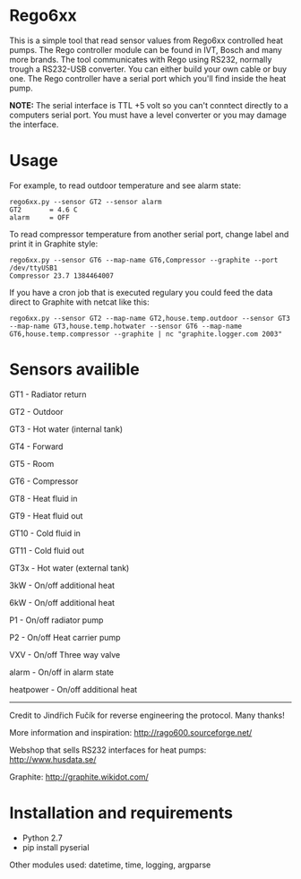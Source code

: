 Rego6xx
=======

This is a simple tool that read sensor values from Rego6xx controlled heat pumps. The Rego controller module can be found in IVT, Bosch and many more brands.
The tool communicates with Rego using RS232, normally trough a RS232-USB converter. You can either build your own cable or buy one. The Rego controller have a serial port which you'll find inside the heat pump.

**NOTE:** The serial interface is TTL +5 volt so you can't conntect directly to a computers serial port. You must have a level converter or you may damage the interface.

Usage
=====
For example, to read outdoor temperature and see alarm state:

```
rego6xx.py --sensor GT2 --sensor alarm
GT2       = 4.6 C
alarm     = OFF
```

To read compressor temperature from another serial port, change label and print it in Graphite style:

```
rego6xx.py --sensor GT6 --map-name GT6,Compressor --graphite --port /dev/ttyUSB1
Compressor 23.7 1384464007
```

If you have a cron job that is executed regulary you could feed the data direct to Graphite with netcat like this:

```
rego6xx.py --sensor GT2 --map-name GT2,house.temp.outdoor --sensor GT3 --map-name GT3,house.temp.hotwater --sensor GT6 --map-name GT6,house.temp.compressor --graphite | nc "graphite.logger.com 2003"
```

Sensors availible
=================

 GT1 - Radiator return 

 GT2 - Outdoor

 GT3 - Hot water (internal tank)

 GT4 - Forward

 GT5 - Room

 GT6 - Compressor

 GT8 - Heat fluid in

 GT9 - Heat fluid out

 GT10 - Cold fluid in

 GT11 - Cold fluid out

 GT3x - Hot water (external tank)

 3kW  - On/off additional heat

 6kW  - On/off additional heat

 P1   - On/off radiator pump

 P2   - On/off Heat carrier pump

 VXV  - On/off Three way valve

 alarm - On/off in alarm state

 heatpower - On/off additional heat

----

Credit to Jindřich Fučík for reverse engineering the protocol. Many thanks!

More information and inspiration: 
http://rago600.sourceforge.net/

Webshop that sells RS232 interfaces for heat pumps:
http://www.husdata.se/

Graphite:
http://graphite.wikidot.com/

Installation and requirements
=============================
* Python 2.7
* pip install pyserial

Other modules used: datetime, time, logging, argparse

